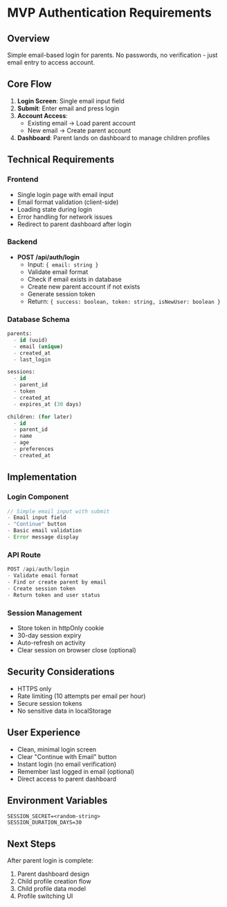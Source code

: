 # MVP Authentication Requirements

## Overview
Simple email-based login for parents. No passwords, no verification - just email entry to access account.

## Core Flow
1. **Login Screen**: Single email input field
2. **Submit**: Enter email and press login
3. **Account Access**: 
   - Existing email → Load parent account
   - New email → Create parent account
4. **Dashboard**: Parent lands on dashboard to manage children profiles

## Technical Requirements

### Frontend
- Single login page with email input
- Email format validation (client-side)
- Loading state during login
- Error handling for network issues
- Redirect to parent dashboard after login

### Backend
- **POST /api/auth/login**
  - Input: `{ email: string }`
  - Validate email format
  - Check if email exists in database
  - Create new parent account if not exists
  - Generate session token
  - Return: `{ success: boolean, token: string, isNewUser: boolean }`

### Database Schema
```sql
parents: 
  - id (uuid)
  - email (unique)
  - created_at
  - last_login

sessions:
  - id
  - parent_id
  - token
  - created_at
  - expires_at (30 days)

children: (for later)
  - id
  - parent_id
  - name
  - age
  - preferences
  - created_at
```

## Implementation

### Login Component
```typescript
// Simple email input with submit
- Email input field
- "Continue" button
- Basic email validation
- Error message display
```

### API Route
```typescript
POST /api/auth/login
- Validate email format
- Find or create parent by email
- Create session token
- Return token and user status
```

### Session Management
- Store token in httpOnly cookie
- 30-day session expiry
- Auto-refresh on activity
- Clear session on browser close (optional)

## Security Considerations
- HTTPS only
- Rate limiting (10 attempts per email per hour)
- Secure session tokens
- No sensitive data in localStorage

## User Experience
- Clean, minimal login screen
- Clear "Continue with Email" button
- Instant login (no email verification)
- Remember last logged in email (optional)
- Direct access to parent dashboard

## Environment Variables
```
SESSION_SECRET=<random-string>
SESSION_DURATION_DAYS=30
```

## Next Steps
After parent login is complete:
1. Parent dashboard design
2. Child profile creation flow
3. Child profile data model
4. Profile switching UI